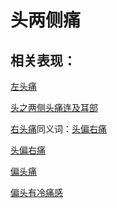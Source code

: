 # 头两侧痛

## 相关表现：

[左头痛](https://zuoye.gmzyh.com/search?key=左头痛)
[头之两侧头痛连及耳部](https://zuoye.gmzyh.com/search?key=头之两侧头痛连及耳部)
[右头痛](https://zuoye.gmzyh.com/search?key=右头痛)同义词：[头偏右痛](https://zuoye.gmzyh.com/search?key=头偏右痛)
[头偏右痛](https://zuoye.gmzyh.com/search?key=头偏右痛)
[偏头痛](https://zuoye.gmzyh.com/search?key=偏头痛)
[偏头有冷痛感](https://zuoye.gmzyh.com/search?key=偏头有冷痛感)